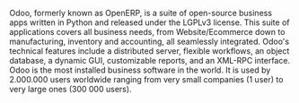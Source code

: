 Odoo, formerly known as OpenERP, is a suite of open-source business apps
written in Python and released under the LGPLv3 license. This suite of
applications covers all business needs, from Website/Ecommerce down to
manufacturing, inventory and accounting, all seamlessly integrated.
Odoo's  technical features include a distributed server, flexible
workflows, an object  database, a dynamic GUI, customizable reports, and
an XML-RPC interface. Odoo  is the most installed business software in
the world. It is used by 2.000.000  users worldwide ranging from very
small companies (1 user) to very large ones  (300 000 users).
